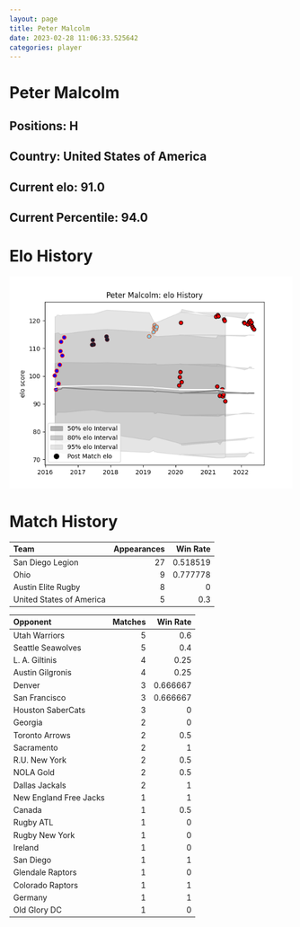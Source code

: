 ```yaml
---  
layout: page  
title: Peter Malcolm  
date: 2023-02-28 11:06:33.525642  
categories: player  
---
```

# Peter Malcolm

## Positions: H

## Country: United States of America

## Current elo: 91.0

## Current Percentile: 94.0

# Elo History


![elo history](history_PeterMalcolm.png)
# Match History


| Team                     |   Appearances |   Win Rate |
|:-------------------------|--------------:|-----------:|
| San Diego Legion         |            27 |   0.518519 |
| Ohio                     |             9 |   0.777778 |
| Austin Elite Rugby       |             8 |   0        |
| United States of America |             5 |   0.3      |

| Opponent               |   Matches |   Win Rate |
|:-----------------------|----------:|-----------:|
| Utah Warriors          |         5 |   0.6      |
| Seattle Seawolves      |         5 |   0.4      |
| L. A. Giltinis         |         4 |   0.25     |
| Austin Gilgronis       |         4 |   0.25     |
| Denver                 |         3 |   0.666667 |
| San Francisco          |         3 |   0.666667 |
| Houston SaberCats      |         3 |   0        |
| Georgia                |         2 |   0        |
| Toronto Arrows         |         2 |   0.5      |
| Sacramento             |         2 |   1        |
| R.U. New York          |         2 |   0.5      |
| NOLA Gold              |         2 |   0.5      |
| Dallas Jackals         |         2 |   1        |
| New England Free Jacks |         1 |   1        |
| Canada                 |         1 |   0.5      |
| Rugby ATL              |         1 |   0        |
| Rugby New York         |         1 |   0        |
| Ireland                |         1 |   0        |
| San Diego              |         1 |   1        |
| Glendale Raptors       |         1 |   0        |
| Colorado Raptors       |         1 |   1        |
| Germany                |         1 |   1        |
| Old Glory DC           |         1 |   0        |
